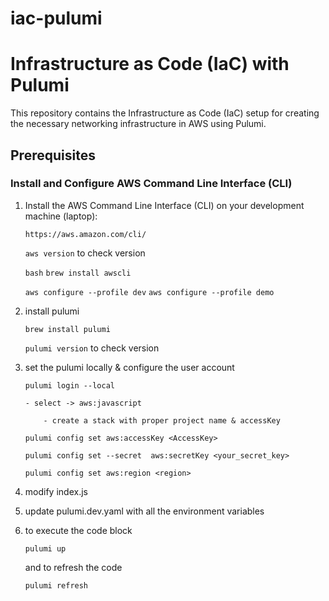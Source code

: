 # iac-pulumi

# Infrastructure as Code (IaC) with Pulumi

This repository contains the Infrastructure as Code (IaC) setup for creating the necessary networking infrastructure in AWS using Pulumi.

## Prerequisites

### Install and Configure AWS Command Line Interface (CLI)

1. Install the AWS Command Line Interface (CLI) on your development machine (laptop):

    ```https://aws.amazon.com/cli/```

    ```aws version``` to check version

   ```bash```
   ```brew install awscli```

    ```aws configure --profile dev```
    ```aws configure --profile demo```


2. install pulumi

    ```brew install pulumi```

    ```pulumi version``` to check version

 

3. set the pulumi locally & configure the user account

    ```pulumi login --local```

       - select -> aws:javascript

           - create a stack with proper project name & accessKey

    ```pulumi config set aws:accessKey <AccessKey>```

    ```pulumi config set --secret  aws:secretKey <your_secret_key>```

    ```pulumi config set aws:region <region>```

 

4. modify index.js

 

5. update pulumi.dev.yaml with all the environment variables

 

6. to execute the code block

    ```pulumi up```

    and to refresh the code

    ```pulumi refresh```
